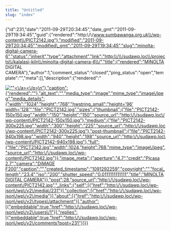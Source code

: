 ```yaml
---
title: "Untitled"
slug: "index"
---
```


{"id":231,"date":"2011-09-29T20:34:45","date\_gmt":"2011-09-29T19:34:45","guid":{"rendered":"http:\\/\\/www.sumbawanga.org.uk\\/wp-content\\/PICT2142.jpg"},"modified":"2011-09-29T20:34:45","modified\_gmt":"2011-09-29T19:34:45","slug":"minolta-digital-camera-6","status":"inherit","type":"attachment","link":"http:\\/\\/sudawp.loc\\/projects\\/kalalasi-kiln\\/minolta-digital-camera-6\\/","title":{"rendered":"MINOLTA DIGITAL CAMERA"},"author":1,"comment\_status":"closed","ping\_status":"open","template":"","meta":\[\],"description":{"rendered":"

[![\"\"](\"http:\/\/sudawp.loc\/wp-content\/PICT2142-300x225.jpg\")<\\/a><\\/p>\\n"},"caption":{"rendered":""},"alt\_text":"","media\_type":"image","mime\_type":"image\\/jpeg","media\_details":{"width":"1024","height":"768","hwstring\_small":"height='96' width='128'","file":"PICT2142.jpg","sizes":{"thumbnail":{"file":"PICT2142-150x150.jpg","width":"150","height":"150","source\_url":"http:\\/\\/sudawp.loc\\/wp-content\\/PICT2142-150x150.jpg"},"medium":{"file":"PICT2142-300x225.jpg","width":"300","height":"225","source\_url":"http:\\/\\/sudawp.loc\\/wp-content\\/PICT2142-300x225.jpg"},"post-thumbnail":{"file":"PICT2142-940x198.jpg","width":"940","height":"198","source\_url":"http:\\/\\/sudawp.loc\\/wp-content\\/PICT2142-940x198.jpg"},"full":{"file":"PICT2142.jpg","width":1024,"height":768,"mime\_type":"image\\/jpeg","source\_url":"http:\\/\\/sudawp.loc\\/wp-content\\/PICT2142.jpg"}},"image\_meta":{"aperture":"4.7","credit":"Picasa 2.7","camera":"DiMAGE F200","caption":"","created\_timestamp":"1091292259","copyright":"","focal\_length":"23.4","iso":"200","shutter\_speed":"0.0111111111111","title":"MINOLTA DIGITAL CAMERA"}},"post":28,"source\_url":"http:\\/\\/sudawp.loc\\/wp-content\\/PICT2142.jpg","\_links":{"self":\[{"href":"http:\\/\\/sudawp.loc\\/wp-json\\/wp\\/v2\\/media\\/231"}\],"collection":\[{"href":"http:\\/\\/sudawp.loc\\/wp-json\\/wp\\/v2\\/media"}\],"about":\[{"href":"http:\\/\\/sudawp.loc\\/wp-json\\/wp\\/v2\\/types\\/attachment"}\],"author":\[{"embeddable":true,"href":"http:\\/\\/sudawp.loc\\/wp-json\\/wp\\/v2\\/users\\/1"}\],"replies":\[{"embeddable":true,"href":"http:\\/\\/sudawp.loc\\/wp-json\\/wp\\/v2\\/comments?post=231"}\]}}](http:\/\/sudawp.loc\/wp-content\/PICT2142.jpg)